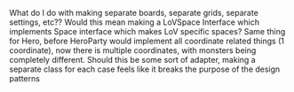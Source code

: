 What do I do with making separate boards, separate grids, separate settings, etc??
    Would this mean making a LoVSpace Interface which implements Space interface which makes LoV specific spaces?
    Same thing for Hero, before HeroParty would implement all coordinate related things (1 coordinate), now there is multiple coordinates, with monsters being completely different.
        Should this be some sort of adapter, making a separate class for each case feels like it breaks the purpose of the design patterns